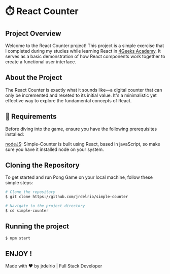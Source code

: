 
# ⏱️ React Counter

## Project Overview

Welcome to the React Counter project! This project is a simple exercise that I completed during my studies while learning React in [4Geeks Academy](https://4geeks.com/). It serves as a basic demonstration of how React components work together to create a functional user interface.

## About the Project

The React Counter is exactly what it sounds like—a digital counter that can only be incremented and reseted to its initial value. It's a minimalistic yet effective way to explore the fundamental concepts of React.

## 🔧 Requirements
Before diving into the game, ensure you have the following prerequisites installed:

[nodeJS](https://nodejs.org/en): Simple-Counter is built using React, based in javaScript, so make sure you have it installed node on your system.

## Cloning the Repository

To get started and run Pong Game on your local machine, follow these simple steps:

```bash
# Clone the repository
$ git clone https://github.com/jrdelrio/simple-counter

# Navigate to the project directory
$ cd simple-counter
```

## Running the project

```bash
$ npm start
```

## ENJOY !
Made with ❤️ by jrdelrio | Full Stack Developer